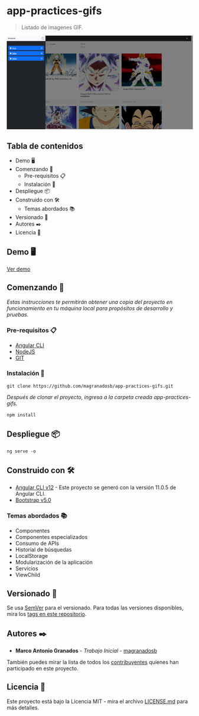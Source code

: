 # app-practices-gifs
> Listado de imagenes GIF.

![](./src/assets/images/header.png)

## Tabla de contenidos

- Demo 🖥️
- Comenzando 🚀
    - Pre-requisitos 📋
    - Instalación 🔧
- Despliegue 📦
- Construido con 🛠️
    - Temas abordados 📚
- Versionado 📌
- Autores ✒️
- Licencia 📄

## Demo 🖥️

<a href="https://stackblitz.com/github/magranadosb/app-practices-gifs" target="_blank">Ver demo</a>

## Comenzando 🚀

_Estas instrucciones te permitirán obtener una copia del proyecto en funcionamiento en tu máquina local para propósitos de desarrollo y pruebas._

### Pre-requisitos 📋
* [Angular CLI](https://angular.io/cli)
* [NodeJS](https://nodejs.org/en/)
* [GIT](https://git-scm.com)

### Instalación 🔧

```
git clone https://github.com/magranadosb/app-practices-gifs.git
```

_Después de clonar el proyecto, ingresa a la carpeta creada app-practices-gifs._

```
npm install
```
## Despliegue 📦

```
ng serve -o
```

## Construido con 🛠️

* [Angular CLI v12](https://angular.io/) - Este proyecto se generó con la versión 11.0.5 de Angular CLI.
* [Bootstrap v5.0](https://getbootstrap.com/docs/5.0/getting-started/introduction/)

### Temas abordados 📚

* Componentes
* Componentes especializados
* Consumo de APIs
* Historial de búsquedas
* LocalStorage
* Modularización de la aplicación
* Servicios
* ViewChild

## Versionado 📌

Se usa [SemVer](http://semver.org/) para el versionado. Para todas las versiones disponibles, mira los [tags en este repositorio](https://github.com/magranadosb/app-practices-gifs/tags).

## Autores ✒️

* **Marco Antonio Granados** - *Trabajo Inicial* - [magranadosb](https://github.com/magranadosb)

También puedes mirar la lista de todos los [contribuyentes](https://github.com/magranadosb/app-practices-gifs/graphs/contributors) quíenes han participado en este proyecto. 

## Licencia 📄

Este proyecto está bajo la Licencia MIT - mira el archivo [LICENSE.md](LICENSE.md) para más detalles.
